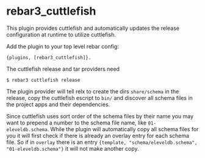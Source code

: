 rebar3_cuttlefish
=====

This plugin provides cuttlefish and automatically updates the release configuration at runtime to utilize cuttlefish.

Add the plugin to your top level rebar config:

    {plugins, [rebar3_cuttlefish]}.


The cuttlefish release and tar providers need

    $ rebar3 cuttlefish release

The plugin provider will tell relx to create the dirs `share/schema` in the release, copy the cuttlefish escript to `bin/` and discover all schema files in the project apps and their dependencies.

Since cuttlefish uses sort order of the schema files by their name you may want to prepend a number to the schema file name, like `01-eleveldb.schema`. While the plugin will automatically copy all schema files for you it will first check if there is already an overlay entry for each schema file. So if in `overlay` there is an entry `{template, "schema/eleveldb.schema", "01-eleveldb.schema"}` it will not make another copy.
